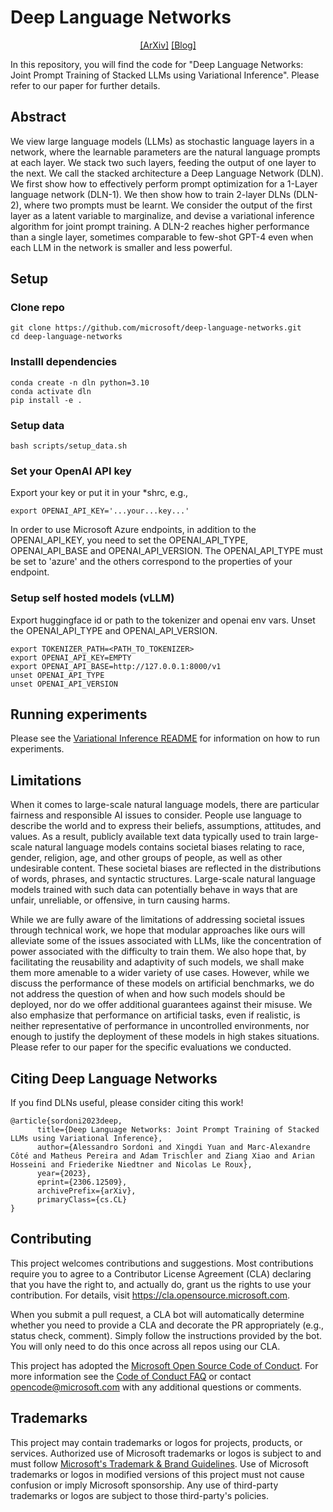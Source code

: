 # Deep Language Networks
<div align="center">

[[ArXiv]](https://arxiv.org/abs/2306.12509)
[[Blog]](https://medium.com/@friederike.niedtner/deep-language-networks-stacking-llms-in-trainable-layers-e7f719bcabde)

</div>

In this repository, you will find the code for
"Deep Language Networks: Joint Prompt Training of Stacked LLMs using Variational Inference".
Please refer to our paper for further details.

## Abstract
We view large language models (LLMs) as stochastic language layers in a network, where the learnable parameters are the natural language prompts at each layer. We stack two such layers, feeding the output of one layer to the next. We call the stacked architecture a Deep Language Network (DLN). We first show how to effectively perform prompt optimization for a 1-Layer language network (DLN-1). We then show how to train 2-layer DLNs (DLN-2), where two prompts must be learnt. We consider the output of the first layer as a latent variable to marginalize, and devise a variational inference algorithm for joint prompt training. A DLN-2 reaches higher performance than a single layer, sometimes comparable to few-shot GPT-4 even when each LLM in the network is smaller and less powerful.

## Setup

### Clone repo
    git clone https://github.com/microsoft/deep-language-networks.git
    cd deep-language-networks

### Installl dependencies
    conda create -n dln python=3.10
    conda activate dln
    pip install -e .

### Setup data
    bash scripts/setup_data.sh

### Set your OpenAI API key

Export your key or put it in your *shrc, e.g.,

    export OPENAI_API_KEY='...your...key...'

In order to use Microsoft Azure endpoints, in addition to the OPENAI_API_KEY,
you need to set the OPENAI_API_TYPE, OPENAI_API_BASE and OPENAI_API_VERSION.
The OPENAI_API_TYPE must be set to 'azure' and the others correspond to the properties of your endpoint.


### Setup self hosted models (vLLM)

Export huggingface id or path to the tokenizer and openai env vars. Unset the OPENAI_API_TYPE and OPENAI_API_VERSION.

    export TOKENIZER_PATH=<PATH_TO_TOKENIZER>
    export OPENAI_API_KEY=EMPTY
    export OPENAI_API_BASE=http://127.0.0.1:8000/v1
    unset OPENAI_API_TYPE
    unset OPENAI_API_VERSION

## Running experiments

Please see the [Variational Inference README](projects/vi_dln/README.md) for information on how to run experiments.


## Limitations

When it comes to large-scale natural language models, there are particular fairness and responsible AI issues to consider.
People use language to describe the world and to express their beliefs, assumptions, attitudes, and values.
As a result, publicly available text data typically used to train large-scale natural language models contains
societal biases relating to race, gender, religion, age, and other groups of people, as well as other undesirable content.
These societal biases are reflected in the distributions of words, phrases, and syntactic structures.
Large-scale natural language models trained with such data can potentially behave in ways that are unfair,
unreliable, or offensive, in turn causing harms.

While we are fully aware of the limitations of addressing societal issues through technical work,
we hope that modular approaches like ours will alleviate some of the issues associated with LLMs,
like the concentration of power associated with the difficulty to train them. We also hope that,
by facilitating the reusability and adaptivity of such models, we shall make them more amenable to a wider variety of use cases.
However, while we discuss the performance of these models on artificial benchmarks,
we do not address the question of when and how such models should be deployed,
nor do we offer additional guarantees against their misuse. We also emphasize that performance on artificial tasks,
even if realistic, is neither representative of performance in uncontrolled environments,
nor enough to justify the deployment of these models in high stakes situations.
Please refer to our paper for the specific evaluations we conducted.

## Citing Deep Language Networks
If you find DLNs useful, please consider citing this work!

```text
@article{sordoni2023deep,
      title={Deep Language Networks: Joint Prompt Training of Stacked LLMs using Variational Inference}, 
      author={Alessandro Sordoni and Xingdi Yuan and Marc-Alexandre Côté and Matheus Pereira and Adam Trischler and Ziang Xiao and Arian Hosseini and Friederike Niedtner and Nicolas Le Roux},
      year={2023},
      eprint={2306.12509},
      archivePrefix={arXiv},
      primaryClass={cs.CL}
}
```

## Contributing

This project welcomes contributions and suggestions.  Most contributions require you to agree to a
Contributor License Agreement (CLA) declaring that you have the right to, and actually do, grant us
the rights to use your contribution. For details, visit https://cla.opensource.microsoft.com.

When you submit a pull request, a CLA bot will automatically determine whether you need to provide
a CLA and decorate the PR appropriately (e.g., status check, comment). Simply follow the instructions
provided by the bot. You will only need to do this once across all repos using our CLA.

This project has adopted the [Microsoft Open Source Code of Conduct](https://opensource.microsoft.com/codeofconduct/).
For more information see the [Code of Conduct FAQ](https://opensource.microsoft.com/codeofconduct/faq/) or
contact [opencode@microsoft.com](mailto:opencode@microsoft.com) with any additional questions or comments.

## Trademarks

This project may contain trademarks or logos for projects, products, or services. Authorized use of Microsoft 
trademarks or logos is subject to and must follow 
[Microsoft's Trademark & Brand Guidelines](https://www.microsoft.com/en-us/legal/intellectualproperty/trademarks/usage/general).
Use of Microsoft trademarks or logos in modified versions of this project must not cause confusion or imply Microsoft sponsorship.
Any use of third-party trademarks or logos are subject to those third-party's policies.
